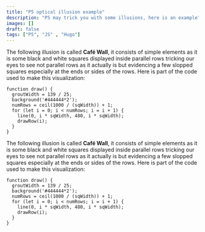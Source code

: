 ```yaml
---
title: "P5 optical illusion example"
description: "P5 may trick you with some illusions, here is an example"
images: []
draft: false
tags: ["P5", "JS" , "Hugo"]
---
```



The following illusion is called **Café Wall**, it consists of simple elements as it is some black and white squares displayed inside parallel rows tricking our eyes to see not parallel rows as it actually is but evidencing a few slopped squares especially at the ends or sides of the rows. Here is part of the code used to make this visualization:

```javascript=
function draw() {
  groutWidth = 139 / 25;
  background('#444444*2');
  numRows = ceil(1000 / (sqWidth)) + 1;
  for (let i = 0; i < numRows; i = i + 1) {
    line(0, i * sqWidth, 480, i * sqWidth);
    drawRow(i);
  }
}
```
<script src="https://cdnjs.cloudflare.com/ajax/libs/p5.js/1.1.9/p5.js" type="text/javascript"></script>
<script src="/js/main.js" type="text/javascript"></script>

<div id="cafeWall"> </div>

The following illusion is called **Café Wall**, it consists of simple elements as it is some black and white squares displayed inside parallel rows tricking our eyes to see not parallel rows as it actually is but evidencing a few slopped squares especially at the ends or sides of the rows. Here is part of the code used to make this visualization:

```javascript=
function draw() {
  groutWidth = 139 / 25;
  background('#444444*2');
  numRows = ceil(1000 / (sqWidth)) + 1;
  for (let i = 0; i < numRows; i = i + 1) {
    line(0, i * sqWidth, 480, i * sqWidth);
    drawRow(i);
  }
}
```

<div id="penroseTriangle"> </div>
<div id="circleMovements"> </div>
<div id="mullerLyer"> </div>


